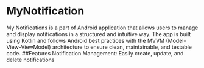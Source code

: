 # MyNotification
My Notifications is a part of  Android application that allows users to manage and display notifications in a structured and intuitive way. The app is built using Kotlin and follows Android best practices with the MVVM (Model-View-ViewModel) architecture to ensure clean, maintainable, and testable code.
##Features
Notification Management: Easily create, update, and delete notifications

